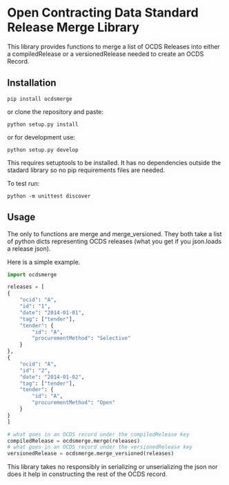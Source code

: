# Open Contracting Data Standard Release Merge Library

This library provides functions to merge a list of OCDS Releases into either a compiledRelease or a versionedRelease needed to create an OCDS Record.

## Installation

```shell
pip install ocdsmerge
```

or clone the repository and paste:

```shell
python setup.py install
```

or for development use:

```shell
python setup.py develop
```

This requires setuptools to be installed.
It has no dependencies outside the stadard library so no pip requirements files are needed.

To test run:

```shell
python -m unittest discover
```

## Usage

The only to functions are merge and merge_versioned. They both take a list of python dicts representing OCDS releases (what you get if you json.loads a release json).

Here is a simple example.

```python
import ocdsmerge

releases = [
{
    "ocid": "A",
    "id": "1",
    "date": "2014-01-01",
    "tag": ["tender"],
    "tender": {
        "id": "A",
        "procurementMethod": "Selective"
    }
},
{
    "ocid": "A",
    "id": "2",
    "date": "2014-01-02",
    "tag": ["tender"],
    "tender": {
        "id": "A",
        "procurementMethod": "Open"
    }
}
]

# what goes in an OCDS record under the compiledRelease key
compiledRelease = ocdsmerge.merge(releases)
# what goes in an OCDS record under the versionedRelease key
versionedRelease = ocdsmerge.merge_versioned(releases)
```

This library takes no responsibly in serializing or unserializing the json nor does it help in constructing the rest of the OCDS record.

